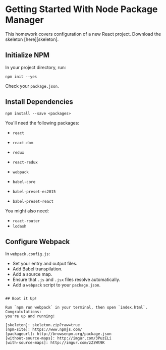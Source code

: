 # Getting Started With Node Package Manager

This homework covers configuration of a new React project. Download the skeleton [here][skeleton].

## Initialize NPM

In your project directory, run: 

```
npm init --yes
```

Check your `package.json`.

## Install Dependencies

```
npm install --save <packages>
```

You'll need the following packages: 

- `react`
- `react-dom`
- `redux`
- `react-redux`

- `webpack`
- `babel-core`
- `babel-preset-es2015`
- `babel-preset-react`

You might also need: 

- `react-router`
- `lodash`

## Configure Webpack

In `webpack.config.js`:

- Set your entry and output files.
- Add Babel transpilation.
- Add a source map.
- Ensure that `.js` and `.jsx` files resolve automatically.
- Add a `webpack` script to your `package.json`.

```

## Boot it Up!

Run `npm run webpack` in your terminal, then open `index.html`. Congratulations:
you're up and running!

[skeleton]: skeleton.zip?raw=true
[npm-site]: https://www.npmjs.com/
[packageurl]: http://browsenpm.org/package.json
[without-source-maps]: http://imgur.com/3PuzELi
[with-source-maps]: http://imgur.com/zZzWt9K


